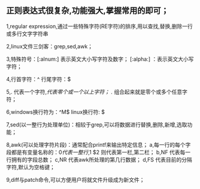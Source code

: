 ## 正则表达式很复杂,功能强大,掌握常用的即可；

1,regular expression,通过一些特殊字符(RE字符)的排序,用以查找,替换,删除一行或多行文字字符串

2,linux文件三剑客：grep,sed,awk；

3,特殊符号：[:alnum:] 表示英文大小写字符及数字； [:alpha:] ：表示英文大小写字符；

4,行首字符：^   行尾字符：$

5,. 代表一个字符,*代表零个或一个以上字符； .* 组合起来就是零个或多个任意字符；

6,windows换行符为：^M$   linux换行符: $

7,sed(以一整行为处理单位)：相较于grep,可以将数据进行替换,删除,新增,选取功能；

8,awk(可以处理字符片段)：通常配合printf来输出特定信息；
    a,每一行的每个字段都是有变量名称的：$0 代表一整行,$1 $2 则代表第一栏,第二栏；
    b,NF 代表每一行拥有的字段总数；
    c,NR 代表awk所处理的第几行数据；
    d,FS 代表目前的分隔字符,默认为空格键；

9,diff与patch命令,可以方便用户将就文件升级成为新文件；
